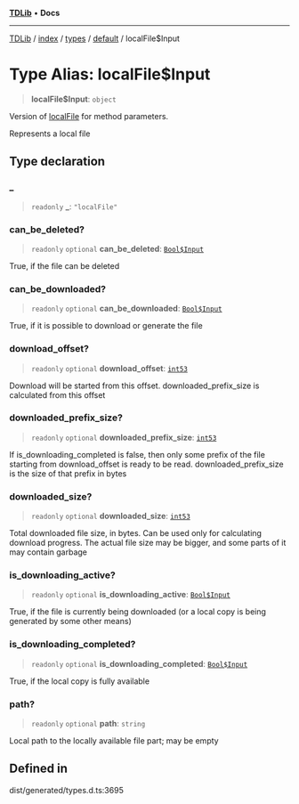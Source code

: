 [**TDLib**](../../../../../../README.md) • **Docs**

***

[TDLib](../../../../../../modules.md) / [index](../../../../../README.md) / [types](../../../README.md) / [default](../README.md) / localFile$Input

# Type Alias: localFile$Input

> **localFile$Input**: `object`

Version of [localFile](localFile-1.md) for method parameters.

Represents a local file

## Type declaration

### \_

> `readonly` **\_**: `"localFile"`

### can\_be\_deleted?

> `readonly` `optional` **can\_be\_deleted**: [`Bool$Input`](Bool$Input.md)

True, if the file can be deleted

### can\_be\_downloaded?

> `readonly` `optional` **can\_be\_downloaded**: [`Bool$Input`](Bool$Input.md)

True, if it is possible to download or generate the file

### download\_offset?

> `readonly` `optional` **download\_offset**: [`int53`](int53-1.md)

Download will be started from this offset. downloaded_prefix_size is calculated from this offset

### downloaded\_prefix\_size?

> `readonly` `optional` **downloaded\_prefix\_size**: [`int53`](int53-1.md)

If is_downloading_completed is false, then only some prefix of the file starting from download_offset is ready to be read. downloaded_prefix_size is the size of that prefix in bytes

### downloaded\_size?

> `readonly` `optional` **downloaded\_size**: [`int53`](int53-1.md)

Total downloaded file size, in bytes. Can be used only for calculating download progress. The actual file size may be bigger, and some parts of it may contain garbage

### is\_downloading\_active?

> `readonly` `optional` **is\_downloading\_active**: [`Bool$Input`](Bool$Input.md)

True, if the file is currently being downloaded (or a local copy is being generated by some other means)

### is\_downloading\_completed?

> `readonly` `optional` **is\_downloading\_completed**: [`Bool$Input`](Bool$Input.md)

True, if the local copy is fully available

### path?

> `readonly` `optional` **path**: `string`

Local path to the locally available file part; may be empty

## Defined in

dist/generated/types.d.ts:3695
